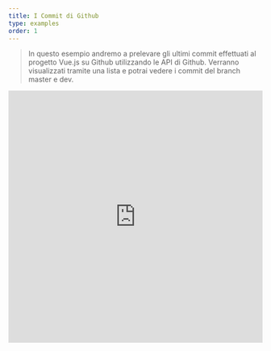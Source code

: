 ```yaml
---
title: I Commit di Github
type: examples
order: 1
---
```


> In questo esempio andremo a prelevare gli ultimi commit effettuati al progetto Vue.js su Github utilizzando le API di Github. Verranno visualizzati tramite una lista e potrai vedere i commit del branch master e dev.

<iframe width="100%" height="500" src="http://jsfiddle.net/yyx990803/vaj48u3h/embedded/result,html,js,css" allowfullscreen="allowfullscreen" frameborder="0"></iframe>
